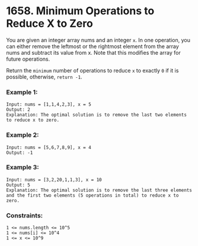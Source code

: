 # 1658. Minimum Operations to Reduce X to Zero

You are given an integer array nums and an integer `x`. In one operation, you can either remove the leftmost or the rightmost element from the array nums and subtract its value from x. Note that this modifies the array for future operations.

Return the `minimum` number of operations to reduce `x` to exactly `0` if it is possible, otherwise, `return -1`.

 

### Example 1:
```
Input: nums = [1,1,4,2,3], x = 5
Output: 2
Explanation: The optimal solution is to remove the last two elements to reduce x to zero.
```
### Example 2:
```
Input: nums = [5,6,7,8,9], x = 4
Output: -1
```
### Example 3:
```
Input: nums = [3,2,20,1,1,3], x = 10
Output: 5
Explanation: The optimal solution is to remove the last three elements and the first two elements (5 operations in total) to reduce x to zero.
```

### Constraints:
```
1 <= nums.length <= 10^5
1 <= nums[i] <= 10^4
1 <= x <= 10^9
```
